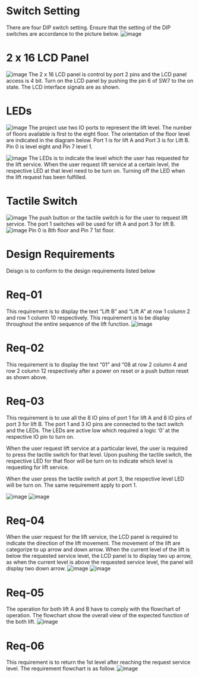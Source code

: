 # Switch Setting
There are four DIP switch setting. Ensure that the setting of the DIP switches are accordance to the picture below.
![image](https://user-images.githubusercontent.com/62842333/87240633-c8e1f980-c44d-11ea-9f91-d8666ce18165.png)

# 2 x 16 LCD Panel 
![image](https://user-images.githubusercontent.com/62842333/87240670-2aa26380-c44e-11ea-92dd-4bfa16a4d1f8.png)
The 2 x 16 LCD panel is control by port 2 pins and the LCD panel access is 4 bit. Turn on the LCD panel by pushing the pin 6 of SW7 to the on state. The LCD interface signals are as shown. 

# LEDs
![image](https://user-images.githubusercontent.com/62842333/87240684-5b829880-c44e-11ea-8a41-494a0767211b.png)
The project use two IO ports to represent the lift level. The number of floors available is first to the eight floor. The orientation of the floor level are indicated in the diagram below. Port 1 is for lift A and Port 3 is for Lift B. Pin 0 is level eight and Pin 7 level 1.

![image](https://user-images.githubusercontent.com/62842333/87240727-b6b48b00-c44e-11ea-8351-3cc6d51b8079.png)
The LEDs is to indicate the level which the user has requested for the lift service. When the user request lift service at a certain level, the respective LED at that level need to be turn on. Turning off the LED when the lift request has been fulfilled.

# Tactile Switch 
![image](https://user-images.githubusercontent.com/62842333/87240735-ca5ff180-c44e-11ea-8705-16e214b67fa1.png)
The push button or the tactile switch is for the user to request lift service. The port 1 switches will be used for lift A and port 3 for lift B. 
![image](https://user-images.githubusercontent.com/62842333/87240750-dfd51b80-c44e-11ea-8b3e-1578c302d438.png)
Pin 0 is 8th floor and Pin 7 1st floor.

# Design Requirements
Deisgn is to conform to the design requirements listed below

# Req-01 
This requirement is to display the text “Lift B” and “Lift A” at row 1 column 2 and row 1 column 10 respectively. This requirement is to be display throughout the entire sequence of the lift function.
![image](https://user-images.githubusercontent.com/62842333/87240775-27f43e00-c44f-11ea-9f22-d49736f4af47.png)

# Req-02
This requirement is to display the text “01” and “08 at row 2 column 4 and row 2 column 12 respectively after a power on reset or a push button reset as shown above.

# Req-03
This requirement is to use all the 8 IO pins of port 1 for lift A and 8 IO pins of port 3 for lift B. The port 1 and 3 IO pins are connected to the tact switch and the LEDs. The LEDs are active low which required a logic ‘0’ at the respective IO pin to turn on. 

When the user request lift service at a particular level, the user is required to press the tactile switch for that level. Upon pushing the tactile switch, the respective LED for that floor will be turn on to indicate which level is requesting for lift service. 

When the user press the tactile switch at port 3, the respective level LED will be turn on. The same requirement apply to port 1.

![image](https://user-images.githubusercontent.com/62842333/87240789-4fe3a180-c44f-11ea-82d7-64d569100c53.png) ![image](https://user-images.githubusercontent.com/62842333/87240798-5e31bd80-c44f-11ea-9d00-0f74d18afaed.png)

# Req-04
When the user request for the lift service, the LCD panel is required to indicate the direction of the lift movement. The movement of the lift are categorize to up arrow and down arrow. When the current level of the lift is below the requested service level, the LCD panel is to display two up arrow, as when the current level is above the requested service level, the panel will display two down arrow.
![image](https://user-images.githubusercontent.com/62842333/87240804-70abf700-c44f-11ea-8783-398aa587a0e2.png)
![image](https://user-images.githubusercontent.com/62842333/87240807-77d30500-c44f-11ea-99c0-5a773b13bef8.png)

# Req-05
The operation for both lift A and B have to comply with the flowchart of operation. The flowchart show the overall view of the expected function of the both lift. 
![image](https://user-images.githubusercontent.com/62842333/87240874-ff207880-c44f-11ea-8187-8372c87ee12a.png)

# Req-06
This requirement is to return the 1st level after reaching the request service level. The requirement flowchart is as follow.
![image](https://user-images.githubusercontent.com/62842333/87240885-195a5680-c450-11ea-9779-a10b017bb191.png)





